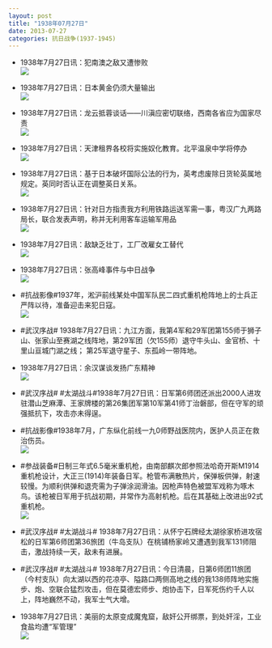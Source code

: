 ```yaml
---
layout: post
title: "1938年07月27日"
date: 2013-07-27
categories: 抗日战争(1937-1945)
---
```


<meta name="referrer" content="no-referrer" />

- 1938年7月27日讯：犯南澳之敌又遭惨败 <br/><img src="https://ww3.sinaimg.cn/large/aca367d8jw1e71s5cfj6tj207v0ih3zn.jpg" />

- 1938年7月27日讯：日本黄金仍须大量输出 <br/><img src="https://ww4.sinaimg.cn/large/aca367d8jw1e71qewequ4j208k0itta3.jpg" />

- 1938年7月27日讯：龙云抵蓉谈话——川滇应密切联络，西南各省应为国家尽责 <br/><img src="https://ww3.sinaimg.cn/large/aca367d8jw1e71oojdfsgj20c10o8gnu.jpg" />

- 1938年7月27日讯：天津租界各校将实施奴化教育。北平温泉中学将停办 <br/><img src="https://ww2.sinaimg.cn/large/aca367d8jw1e71my32xbfj206z0cr3z2.jpg" />

- 1938年7月27日讯：基于日本破坏国际公法的行为，英考虑废除日货轮英属地规定。英同时否认正在调整英日关系。 <br/><img src="https://ww2.sinaimg.cn/large/aca367d8jw1e71l7ovguej20c116ytdd.jpg" />

- 1938年7月27日讯：针对日方指责我方利用铁路运送军需一事，粤汉广九两路局长，联合发表声明，称并无利用客车运输军用品 <br/><img src="https://ww1.sinaimg.cn/large/aca367d8jw1e71jh7re1vj20700oegn1.jpg" />

- 1938年7月27日讯：敌缺乏壮丁，工厂改雇女工替代 <br/><img src="https://ww1.sinaimg.cn/large/aca367d8jw1e71hqt2bylj204f0bvaa9.jpg" />

- 1938年7月27日讯：张高峰事件与中日战争 <br/><img src="https://ww2.sinaimg.cn/large/aca367d8jw1e71g0fg8dqj20c10wstd3.jpg" />

- #抗战影像#1937年，淞沪前线某处中国军队民二四式重机枪阵地上的士兵正严阵以待，准备迎击来犯日寇。 <br/><img src="https://ww3.sinaimg.cn/large/aca367d8jw1e71dzqr3elj20hs0bdjsm.jpg" />

- #武汉序战# 1938年7月27日讯：九江方面，我第4军和29军团第155师于狮子山、张家山至赛湖之线阵地，第29军团（欠155师）退守牛头山、金官桥、十里山亘城门湖之线； 第25军退守星子、东孤岭一带阵地。 

- 1938年7月27日讯：余汉谋谈发扬广东精神 <br/><img src="https://ww1.sinaimg.cn/large/aca367d8jw1e71at3n6nmj209d0cgwfp.jpg" />

- #武汉序战# #太湖战斗#1938年7月27日讯：日军第6师团还派出2000人进攻驻潜山芝麻潭、王家牌楼的第26集团军第10军第41师丁治磐部，但在守军的顽强抵抗下，攻击亦未得逞。 

- #抗战影像#1938年7月，广东纵化前线一九0师野战医院内，医护人员正在救治伤员。 <br/><img src="https://ww3.sinaimg.cn/large/aca367d8jw1e71722vrb1j20eg09qgmr.jpg" />

- #参战装备#日制三年式6.5毫米重机枪，由南部麒次郎参照法哈奇开斯M1914重机枪设计，大正三(1914)年装备日军。枪管布满散热片，保弹板供弹，射速较慢。为顺利供弹和退壳需为子弹涂润滑油。因枪声特色被盟军戏称为啄木鸟。该枪被日军用于抗战初期，并常作为高射机枪。后在其基础上改进出92式重机枪。   <br/><img src="https://ww3.sinaimg.cn/large/aca367d8jw1e715bxcpj4j20c11hhdj5.jpg" />

- #武汉序战# #太湖战斗# 1938年7月27日讯：从怀宁石牌经太湖徐家桥进攻宿松的日军第6师团第36旅团（牛岛支队）在桃铺杨家岭又遭遇到我军131师阻击，激战持续一天，敌未有进展。 

- #武汉序战# #太湖战斗# 1938年7月27日讯：今日清晨，日第6师团11旅团（今村支队）向太湖以西的花凉亭、隘路口两侧高地之线的我138师阵地实施步、炮、空联合猛烈攻击，但在莫德宏师步、炮协击下，日军死伤约千人以上，阵地巍然不动，我军士气大增。 

- 1938年7月27日讯：美丽的太原变成魔鬼窟，敌奸公开绑票，到处奸淫，工业食盐均遭“军管理” <br/><img src="https://ww4.sinaimg.cn/large/aca367d8jw1e710ed1vx2j20c11r2wn9.jpg" />

